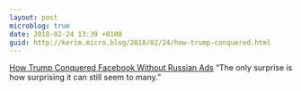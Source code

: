 ```yaml
---
layout: post
microblog: true
date: 2018-02-24 13:39 +0100
guid: http://kerim.micro.blog/2018/02/24/how-trump-conquered.html
---
```

[How Trump Conquered Facebook Without Russian Ads](https://www.wired.com/story/how-trump-conquered-facebookwithout-russian-ads/) “The only surprise is how surprising it can still seem to many.” 
